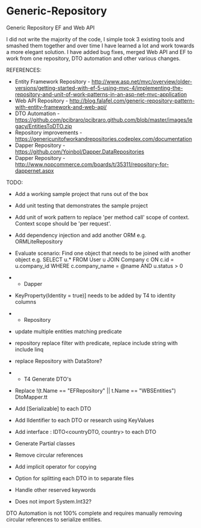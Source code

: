 # Generic-Repository
Generic Repository EF and Web API

I did not write the majority of the code, I simple took 3 existing tools and smashed them together and over time I have learned a lot and work towards a more elegant solution. I have added bug fixes, merged Web API and EF to work from one repository, DTO automation and other various changes.

REFERENCES:
- Entity Framework Repository - http://www.asp.net/mvc/overview/older-versions/getting-started-with-ef-5-using-mvc-4/implementing-the-repository-and-unit-of-work-patterns-in-an-asp-net-mvc-application
- Web API Repository - http://blog.falafel.com/generic-repository-pattern-with-entity-framework-and-web-api/
- DTO Automation - https://github.com/pcibraro/pcibraro.github.com/blob/master/images/legacy/EntitiesToDTO.zip
- Repository improvements - https://genericunitofworkandrepositories.codeplex.com/documentation
- Dapper Repository - https://github.com/Yoinbol/Dapper.DataRepositories
- Dapper Repository - http://www.nopcommerce.com/boards/t/35311/repository-for-dappernet.aspx

TODO:

- Add a working sample project that runs out of the box
- Add unit testing that demonstrates the sample project
- Add unit of work pattern to replace 'per method call' scope of context. Context scope should be 'per request'.
- Add dependency injection and add another ORM e.g. ORMLiteRepository
- Evaluate scenario: Find one object that needs to be joined with another object
  e.g. SELECT u.* FROM User u JOIN Company c ON c.id = u.company_id WHERE c.company_name = @name AND u.status > 0

- - Dapper
- KeyProperty(Identity = true)] needs to be added by T4 to identity columns

- - Repository
- update multiple entities matching predicate
- repository replace filter with predicate, replace include string with include linq
- replace Repository with DataStore?

- - T4 Generate DTO's
 - Replace !(t.Name == "EFRepository" || t.Name == "WBSEntities") DtoMapper.tt
 - Add [Serializable] to each DTO
 - Add IIdentifier to each DTO or research using KeyValues
 - Add interface : IDTO<countryDTO, country> to each DTO
 - Generate Partial classes
 - Remove circular references
 - Add implicit operator for copying
 - Option for splitting each DTO in to separate files
 - Handle other reserved keywords
 - Does not import System.Int32?

DTO Automation is not 100% complete and requires manually removing circular references to serialize entities.
